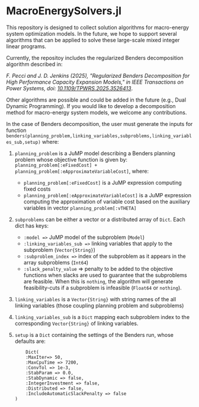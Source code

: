 # MacroEnergySolvers.jl

This repository is designed to collect solution algorithms for macro-energy system optimization models. In the future, we hope to support several algorithms that can be applied to solve these large-scale mixed integer linear programs. 

Currently, the repositoy includes the regularized Benders decomposition algorithm described in:

_F. Pecci and J. D. Jenkins (2025), "Regularized Benders Decomposition for High Performance Capacity Expansion Models," in IEEE Transactions on Power Systems, doi: [10.1109/TPWRS.2025.3526413](https://ieeexplore.ieee.org/document/10829583)_.

Other algorithms are possible and could be added in the future (e.g., Dual Dynamic Programming). If you would like to develop a decomposition method for macro-energy system models, we welcome any contributions.

In the case of Benders decomposition, the user must generate the inputs for function `benders(planning_problem,linking_variables,subproblems,linking_variables_sub,setup)` where:

1. `planning_problem` is a JuMP model describing a Benders planning problem whose objective function is given by: `planning_problem[:eFixedCost] + planning_problem[:eApproximateVariableCost]`, where:
   
   -  `planning_problem[:eFixedCost]` is a JuMP expression computing fixed costs
   -  `planning_problem[:eApproximateVariableCost]` is a JuMP expression computing the approximation of variable cost based on the auxiliary variables in vector `planning_problem[:vTHETA]`
2. `subproblems` can be either a vector or a distributed array of `Dict`. Each dict has keys:
    - `:model =>` JuMP model of the subproblem (`Model`)
    - `:linking_variables_sub =>` linking variables that apply to the subproblem (`Vector{String}`)
    - `:subproblem_index =>` index of the subproblem as it appears in the array subproblems (`Int64`)
    - `:slack_penalty_value` => penalty to be added to the objective functions when slacks are used to guarantee that the subproblems are feasible. When this is `nothing`, the algorithm will generate feasibility-cuts if a subproblem is infeasible (`Float64` or `nothing`).
3. `linking_variables` is a `Vector{String}` with string names of the all linking variables (those coupling planning problem and subproblems)
4. `linking_variables_sub` is a `Dict` mapping each subproblem index to the corresponding `Vector{String}` of linking variables.
5. `setup` is a `Dict` containing the settings of the Benders run, whose defaults are:
    ```
        Dict(
        :MaxIter=> 50,
        :MaxCpuTime => 7200,
        :ConvTol => 1e-3,
        :StabParam => 0.0,
        :StabDynamic => false,
        :IntegerInvestment => false,
        :Distributed => false,
        :IncludeAutomaticSlackPenalty => false
    )
    ```
